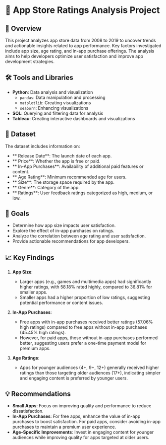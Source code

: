 # 📱 App Store Ratings Analysis Project

## 🌟 Overview
This project analyzes app store data from 2008 to 2019 to uncover trends and actionable insights related to app performance. Key factors investigated include app size, age rating, and in-app purchase offerings. The analysis aims to help developers optimize user satisfaction and improve app development strategies.

## 🛠️ Tools and Libraries
- **Python**: Data analysis and visualization
  - `pandas`: Data manipulation and processing
  - `matplotlib`: Creating visualizations
  - `seaborn`: Enhancing visualizations
- **SQL**: Querying and filtering data for analysis
- **Tableau**: Creating interactive dashboards and visualizations

## 📂 Dataset
The dataset includes information on:
- ** Release Date**: The launch date of each app.
- ** Price**: Whether the app is free or paid.
- ** In-App Purchases**: Availability of additional paid features or content.
- ** Age Rating**: Minimum recommended age for users.
- ** Size**: The storage space required by the app.
- ** Genre**: Category of the app.
- ** Ratings**: User feedback ratings categorized as high, medium, or low.

## 🎯 Goals
- Determine how app size impacts user satisfaction.
- Explore the effect of in-app purchases on ratings.
- Analyze the correlation between age rating and user satisfaction.
- Provide actionable recommendations for app developers.

## 📈 Key Findings
1. **App Size**:
   - Larger apps (e.g., games and multimedia apps) had significantly higher ratings, with 58.18% rated highly, compared to 36.81% for smaller apps.
   - Smaller apps had a higher proportion of low ratings, suggesting potential performance or content issues.

2. **In-App Purchases**:
   - Free apps with in-app purchases received better ratings (57.06% high ratings) compared to free apps without in-app purchases (45.45% high ratings).
   - However, for paid apps, those without in-app purchases performed better, suggesting users prefer a one-time payment model for premium apps.

3. **Age Ratings**:
   - Apps for younger audiences (4+, 9+, 12+) generally received higher ratings than those targeting older audiences (17+), indicating simpler and engaging content is preferred by younger users.

## 💡 Recommendations
- **Small Apps**: Focus on improving quality and performance to reduce dissatisfaction.
- **In-App Purchases**: For free apps, enhance the value of in-app purchases to boost satisfaction. For paid apps, consider avoiding in-app purchases to maintain a premium user experience.
- **Age-Specific Improvements**: Invest in engaging content for younger audiences while improving quality for apps targeted at older users.







